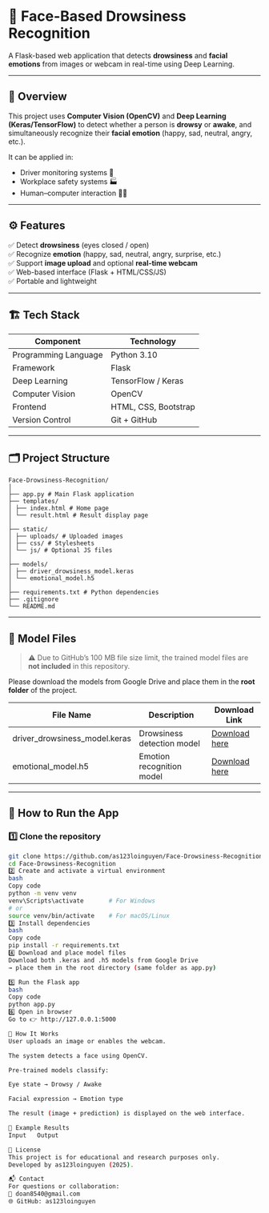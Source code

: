 # 🧠 Face-Based Drowsiness Recognition

A Flask-based web application that detects **drowsiness** and **facial emotions** from images or webcam in real-time using Deep Learning.

---

## 📸 Overview

This project uses **Computer Vision (OpenCV)** and **Deep Learning (Keras/TensorFlow)** to detect whether a person is **drowsy** or **awake**, and simultaneously recognize their **facial emotion** (happy, sad, neutral, angry, etc.).

It can be applied in:
- Driver monitoring systems 🚗
- Workplace safety systems 🏭
- Human–computer interaction 🧑‍💻

---

## ⚙️ Features

✅ Detect **drowsiness** (eyes closed / open)  
✅ Recognize **emotion** (happy, sad, neutral, angry, surprise, etc.)  
✅ Support **image upload** and optional **real-time webcam**  
✅ Web-based interface (Flask + HTML/CSS/JS)  
✅ Portable and lightweight  

---

## 🏗️ Tech Stack

| Component | Technology |
|------------|-------------|
| Programming Language | Python 3.10 |
| Framework | Flask |
| Deep Learning | TensorFlow / Keras |
| Computer Vision | OpenCV |
| Frontend | HTML, CSS, Bootstrap |
| Version Control | Git + GitHub |

---

## 🗂️ Project Structure
```
Face-Drowsiness-Recognition/
│
├── app.py # Main Flask application
├── templates/
│ ├── index.html # Home page
│ └── result.html # Result display page
│
├── static/
│ ├── uploads/ # Uploaded images
│ ├── css/ # Stylesheets
│ └── js/ # Optional JS files
│
├── models/
│ ├── driver_drowsiness_model.keras
│ └── emotional_model.h5
│
├── requirements.txt # Python dependencies
├── .gitignore
└── README.md
```


---

## 🧠 Model Files

> ⚠️ Due to GitHub’s 100 MB file size limit, the trained model files are **not included** in this repository.

Please download the models from Google Drive and place them in the **root folder** of the project.

| File Name | Description | Download Link |
|------------|--------------|----------------|
| driver_drowsiness_model.keras | Drowsiness detection model | [Download here](https://drive.google.com/your_keras_link) |
| emotional_model.h5 | Emotion recognition model | [Download here](https://drive.google.com/file/d/1Ob0sy18c9GsxzSwTtgoHk8X63H8LzC78/view?usp=sharing) |

---

## 🚀 How to Run the App

### 1️⃣ Clone the repository
```bash
git clone https://github.com/as123loinguyen/Face-Drowsiness-Recognition.git
cd Face-Drowsiness-Recognition
2️⃣ Create and activate a virtual environment
bash
Copy code
python -m venv venv
venv\Scripts\activate       # For Windows
# or
source venv/bin/activate    # For macOS/Linux
3️⃣ Install dependencies
bash
Copy code
pip install -r requirements.txt
4️⃣ Download and place model files
Download both .keras and .h5 models from Google Drive
→ place them in the root directory (same folder as app.py)

5️⃣ Run the Flask app
bash
Copy code
python app.py
6️⃣ Open in browser
Go to 👉 http://127.0.0.1:5000

🧩 How It Works
User uploads an image or enables the webcam.

The system detects a face using OpenCV.

Pre-trained models classify:

Eye state → Drowsy / Awake

Facial expression → Emotion type

The result (image + prediction) is displayed on the web interface.

🧪 Example Results
Input	Output

🧾 License
This project is for educational and research purposes only.
Developed by as123loinguyen (2025).

📬 Contact
For questions or collaboration:
📧 doan8540@gmail.com
🌐 GitHub: as123loinguyen
